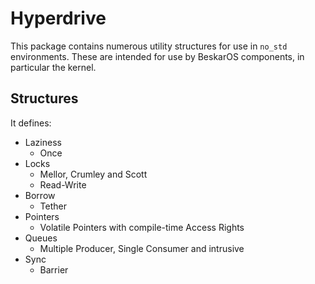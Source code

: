 # Hyperdrive

This package contains numerous utility structures for use in `no_std` environments.
These are intended for use by BeskarOS components, in particular the kernel.

## Structures

It defines:
- Laziness
    - Once
- Locks
    - Mellor, Crumley and Scott
    - Read-Write
- Borrow
    - Tether
- Pointers
    - Volatile Pointers with compile-time Access Rights
- Queues
    - Multiple Producer, Single Consumer and intrusive
- Sync
    - Barrier
